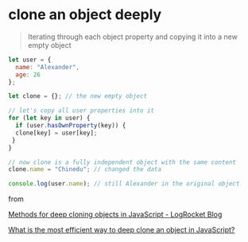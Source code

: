 # clone an object deeply

> Iterating through each object property and copying it into a new empty object

```jsx
let user = {
  name: "Alexander",
  age: 26
};

let clone = {}; // the new empty object

// let's copy all user properties into it
for (let key in user) {
  if (user.hasOwnProperty(key)) {
  clone[key] = user[key];
 }
}

// now clone is a fully independent object with the same content
clone.name = "Chinedu"; // changed the data 

console.log(user.name); // still Alexander in the original object
```

from 

[Methods for deep cloning objects in JavaScript - LogRocket Blog](https://blog.logrocket.com/methods-for-deep-cloning-objects-in-javascript/)

[What is the most efficient way to deep clone an object in JavaScript?](https://stackoverflow.com/questions/122102/what-is-the-most-efficient-way-to-deep-clone-an-object-in-javascript)